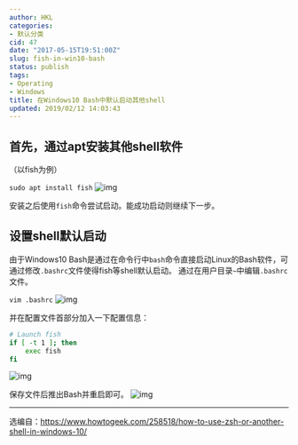 ```yaml
---
author: HKL
categories:
- 默认分类
cid: 47
date: "2017-05-15T19:51:00Z"
slug: fish-in-win10-bash
status: publish
tags:
- Operating
- Windows
title: 在Windows10 Bash中默认启动其他shell
updated: 2019/02/12 14:03:43
---
```



## **首先，通过apt安装其他shell软件** ##

（以fish为例）

`sudo apt install fish`
![img](https://cdn.jsdelivr.net/gh/kunlunh/blog-photo/2017/05/bpoo782qct.jpeg)


安装之后使用`fish`命令尝试启动。能成功启动则继续下一步。


<!--more-->


## **设置shell默认启动** ##

由于Windows10 Bash是通过在命令行中`bash`命令直接启动Linux的Bash软件，可通过修改`.bashrc`文件使得fish等shell默认启动。
通过在用户目录`~`中编辑`.bashrc`文件。

`vim .bashrc`
![img](https://cdn.jsdelivr.net/gh/kunlunh/blog-photo/2017/05/ec8xdeqmp1.jpeg)


并在配置文件首部分加入一下配置信息：
```bash
# Launch fish
if [ -t 1 ]; then
    exec fish
fi
```

![img](https://cdn.jsdelivr.net/gh/kunlunh/blog-photo/2017/05/ap3xlrim9m.jpeg)



保存文件后推出Bash并重启即可。
![img](https://cdn.jsdelivr.net/gh/kunlunh/blog-photo/2017/05/1hd34h1nyd.jpeg)

------

选编自：https://www.howtogeek.com/258518/how-to-use-zsh-or-another-shell-in-windows-10/